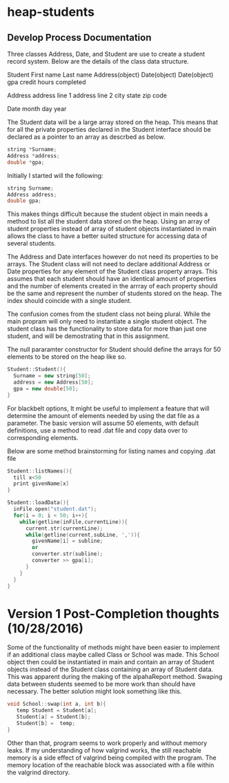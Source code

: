 # heap-students

## Develop Process Documentation

Three classes Address, Date, and Student are use to create a student record
system. Below are the details of the class data structure.

Student
  First name
  Last name
  Address(object)
  Date(object)
  Date(object)
  gpa
  credit hours completed

Address
  address line 1
  address line 2
  city
  state
  zip code

Date
  month
  day
  year

The Student data will be a large array stored on the heap. This means that
for all the private properties declared in the Student interface should be
declared as a pointer to an array as descrbed as below.
```cpp
string *Surname;
Address *address;
double *gpa;
```
Initially I started will the following:
```cpp
string Surname;
Address address;
double gpa;
```
This makes things difficult because the student object in main needs a method
to list all the student data stored on the heap. Using an array of student
properties instead of array of student objects instantiated in main allows the
class to have a better suited structure for accessing data of several students.

The Address and Date interfaces however do not need its properties to be arrays.
The Student class will not need to declare additional Address or Date properties
for any element of the Student class property arrays. This assumes that each
student should have an identical amount of properties and the number of
elements created in the arrray of each property should be the same and
represent the number of students stored on the heap. The index should coincide
with a single student.  

The confusion comes from the student class not being plural. While the main
propram will only need to instantiate a single student object. The student
class has the functionality to store data for more than just one student, and
will be demostrating that in this assignment.

The null pararamter constructor for Student should define the arrays for 50
elements to be stored on the heap like so.
```cpp
Student::Student(){
  Surname = new string[50];
  address = new Address[50];
  gpa = new double[50]; 
}
```
For blackbelt options, It might be useful to implement a feature that will
determine the amount of elements needed by using the dat file as a parameter.
The basic version will assume 50 elements, with default definitions, use a 
method to read .dat file and copy data over to corresponding elements.

Below are some method brainstorming for listing names and copying .dat file

```cpp
Student::listNames(){
  till x<50
  print givenName[x]
}  
```

```cpp
Student::loadData(){
  inFile.open("student.dat");
  for(i = 0; i < 50; i++){
    while(getline(inFile,currentLine)){
      current.str(currentLine);
      while(getline(current,subLine, ',')){
        givenName[i] = subline;
        or
        converter.str(subline);
        converter >> gpa[i];
      }
    }
  }
}
```

# Version 1 Post-Completion thoughts (10/28/2016)
Some of the functionality of methods might have been easier to implement
if an additional class maybe called Class or School was made. This School
object then could be instantiated in main and contain an array of Student
objects instead of the Student class containing an array of Student data.
This was apparent during the making of the alpahaReport method. Swaping data
between students seemed to be more work than should have necessary. The better
solution might look something like this.

```cpp
void School::swap(int a, int b){
   temp Student = Student[a];
   Student[a] = Student[b];
   Student[b] =  temp;
}
```

Other than that, program seems to work properly and without memory leaks. If my
understanding of how valgrind works, the still reachable memory is a side effect
of valgrind being compiled with the program. The memory location of the reachable
block was associated with a file within the valgrind directory.

